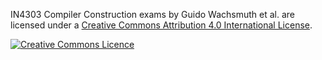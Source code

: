 <span xmlns:dct="http://purl.org/dc/terms/" property="dct:title">IN4303 Compiler Construction exams</span> 
by <span xmlns:cc="http://creativecommons.org/ns#" property="cc:attributionName">Guido Wachsmuth et al.</span>
are licensed under a <a rel="license" href="http://creativecommons.org/licenses/by/4.0/">Creative Commons Attribution 4.0 International License</a>.

<a rel="license" href="http://creativecommons.org/licenses/by/4.0/"><img alt="Creative Commons Licence" style="border-width:0" src="https://i.creativecommons.org/l/by/4.0/88x31.png"/></a>

